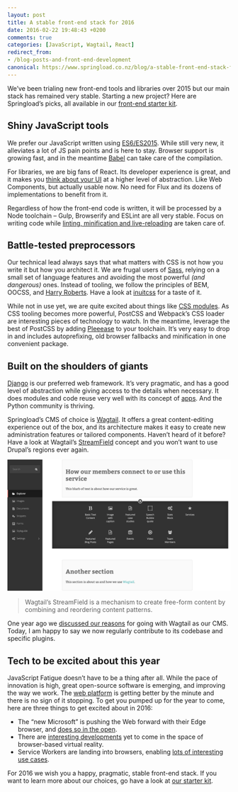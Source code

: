```yaml
---
layout: post
title: A stable front-end stack for 2016
date: 2016-02-22 19:48:43 +0200
comments: true
categories: [JavaScript, Wagtail, React]
redirect_from:
- /blog-posts-and-front-end-development
canonical: https://www.springload.co.nz/blog/a-stable-front-end-stack-for-2016/
---
```


We’ve been trialing new front-end tools and libraries over 2015 but our main stack has remained very stable. Starting a new project? Here are Springload’s picks, all available in our [front-end starter kit](https://github.com/springload/frontend-starter-kit).

<!-- more -->

## Shiny JavaScript tools

We prefer our JavaScript written using [ES6/ES2015](https://github.com/lukehoban/es6features). While still very new, it alleviates a lot of JS pain points and is here to stay. Browser support is growing fast, and in the meantime [Babel](https://babeljs.io/) can take care of the compilation.

For libraries, we are big fans of React. Its developer experience is great, and it makes you [think about your UI](https://facebook.github.io/react/docs/thinking-in-react.html) at a higher level of abstraction. Like Web Components, but actually usable now. No need for Flux and its dozens of implementations to benefit from it.

Regardless of how the front-end code is written, it will be processed by a Node toolchain – Gulp, Browserify and ESLint are all very stable. Focus on writing code while [linting, minification and live-reloading](https://github.com/springload/frontend-starter-kit/tree/master/docs#tooling) are taken care of.

## Battle-tested preprocessors

Our technical lead always says that what matters with CSS is not how you write it but how you architect it. We are frugal users of [Sass](http://sass-lang.com/), relying on a small set of language features and avoiding the most powerful *(and dangerous)* ones. Instead of tooling, we follow the principles of BEM, OOCSS, and [Harry Roberts](http://csswizardry.com/). Have a look at [inuitcss](https://github.com/inuitcss/getting-started) for a taste of it.

While not in use yet, we are quite excited about things like [CSS modules](https://github.com/css-modules/css-modules). As CSS tooling becomes more powerful, PostCSS and Webpack’s CSS loader are interesting pieces of technology to watch. In the meantime, leverage the best of PostCSS by adding [Pleeease](http://pleeease.io/) to your toolchain. It’s very easy to drop in and includes autoprefixing, old browser fallbacks and minification in one convenient package.

## Built on the shoulders of giants

[Django](https://www.djangoproject.com/) is our preferred web framework. It’s very pragmatic, and has a good level of abstraction while giving access to the details when necessary. It does modules and code reuse very well with its concept of [apps](https://www.djangopackages.com/categories/apps/). And the Python community is thriving.

Springload’s CMS of choice is [Wagtail](https://wagtail.io/). It offers a great content-editing experience out of the box, and its architecture makes it easy to create new administration features or tailored components. Haven’t heard of it before? Have a look at Wagtail’s [StreamField](https://wagtail.io/features/streamfield/) concept and you won’t want to use Drupal’s regions ever again.

![](/images/wagtail-streamfield.png)

> Wagtail’s StreamField is a mechanism to create free-form content by combining and reordering content patterns.

One year ago we [discussed our reasons](http://www.springload.co.nz/blog/introducing-wagtail/) for going with Wagtail as our CMS. Today, I am happy to say we now regularly contribute to its codebase and specific plugins.

## Tech to be excited about this year

JavaScript Fatigue doesn’t have to be a thing after all. While the pace of innovation is high, great open-source software is emerging, and improving the way we work. The [web platform](http://radar.oreilly.com/2013/09/from-web-development-to-the-web-platform.html) is getting better by the minute and there is no sign of it stopping. To get you pumped up for the year to come, here are three things to get excited about in 2016:

* The “new Microsoft” is pushing the Web forward with their Edge browser, and [does so in the open](https://dev.windows.com/en-us/microsoft-edge/platform/status/).
* There are [interesting developments](https://medium.com/@torgo/the-big-browser-you-haven-t-heard-of-yet-481a1b48517b) yet to come in the space of browser-based virtual reality.
* Service Workers are landing into browsers, enabling [lots of interesting use cases](https://medium.com/google-developers/instant-loading-web-apps-with-an-application-shell-architecture-7c0c2f10c73).

For 2016 we wish you a happy, pragmatic, stable front-end stack. If you want to learn more about our choices, go have a look at [our starter kit](https://github.com/springload/frontend-starter-kit).
